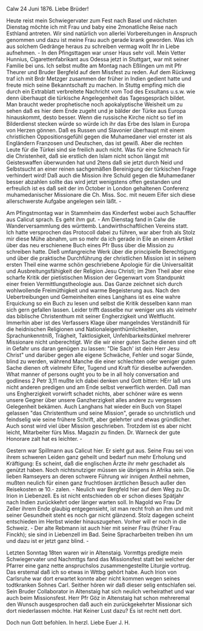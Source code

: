  Calw 24 Juni 1876.
Liebe Brüder!

Heute reist mein Schwiegervater zum Fest nach Basel und nächsten Dienstag möchte ich mit Frau und baby eine 2monatliche Reise nach Esthland antreten. Wir sind natürlich von allerlei Vorbereitungen in Anspruch genommen und dazu ist meine Frau auch gerade krank geworden. Was ich aus solchem Gedränge heraus zu schreiben vermag wollt Ihr in Liebe aufnehmen. - In den Pfingsttagen war unser Haus sehr voll. Mein Vetter Hunnius, Cigarettenfabrikant aus Odessa jetzt in Stuttgart, war mit seiner Familie bei uns. Ich selbst mußte am Montag nach Eßlingen um mit Pfr Theurer und Bruder Bergfeld auf dem Missfest zu reden. Auf dem Rückweg traf ich mit Brdr Metzger zusammen der früher in Indien gedient hatte und freute mich seine Bekanntschaft zu machen. In Stuttg empfing mich die durch ein Extrablatt verbreitete Nachricht vom Tod des Exsultans u.s.w. wie denn überhaupt die türkische Angelegenheit das Tagesgespräch bildet. Man braucht weder prophetische noch apokalyptische Weisheit um zu sehen daß es hier dem Ende zugeht und je bälder der Türke aus Europa hinauskommt, desto besser. Wenn die russische Kirche nicht so tief im Bilderdienst stecken würde so würde ich ihr das Erbe des Islam in Europa von Herzen gönnen. Daß es Russen und Slavonier überhaupt mit einem christlichen Oppositionsgefühl gegen die Muhamedaner viel ernster ist als Engländern Franzosen und Deutschen, das ist gewiß. Aber die rechten Leute für die Türkei sind sie freilich auch nicht. Was für eine Schmach für die Christenheit, daß sie erstlich den Islam nicht schon längst mit Geisteswaffen überwunden hat und 2tens daß sie jetzt durch Neid und Selbstsucht an einer reinen sachgemäßen Bereinigung der türkischen Frage verhindert wird! Daß auch die Mission ihre Schuld gegen die Muhamedaner besser abzahlen sollte das wird jetzt wenigstens offen gestanden und erfreulich ist es daß seit der im October in London gehaltenen Conferenz muhamedanischer Missionare die Ch. Miss. Soc. mit neuem Eifer sich diese allerschwerste Aufgabe angelegen sein läßt. -

Am Pfingstmontag war in Stammheim das Kinderfest wobei auch Schauffler aus Calicut sprach. Es geht ihm gut. - Am Dienstag fand in Calw die Wanderversammlung des württemb. Landwirthschaftlichen Vereins statt. Ich hatte versprochen das Protocoll dabei zu führen, war aber froh als Stolz mir diese Mühe abnahm, um so mehr da ich gerade in Eile an einem Artikel über das neu erschienene Buch eines Pfr Buss über die Mission zu schreiben hatte. Dieß umfangreiche Werk über die principielle Berechtigung und über die praktische Durchführung der christlichen Mission ist in seinem ersten Theil eine warme schön geschriebene Apologie für die Universalität und Ausbreitungsfähigkeit der Religion Jesu Christi; im 2ten Theil aber eine scharfe Kritik der pietistischen Mission der Gegenwart vom Standpunkt einer freien Vermittlungstheologie aus. Das Ganze zeichnet sich durch wohlwollende Freimüthigkeit und warme Begeisterung aus. Nach den Uebertreibungen und Gemeinheiten eines Langhans ist es eine wahre Erquickung so ein Buch zu lesen und selbst die Kritik desselben kann man sich gern gefallen lassen. Leider trifft dasselbe nur weniger uns als vielmehr das biblische Christenthum mit seiner Engherzigkeit und Weltflucht. Immerhin aber ist des Verfassers Klage über mangelndes Verständniß für die heidnischen Religionen und Nationaleigenthümlichkeiten, Sprachunkenntniß, Trägheit, Taktlosigkeit, Unfehlbarkeitsdünkel mehrerer Missionare nicht unberechtigt. Wir die wir einer guten Sache dienen sind oft in Gefahr uns daran genügen zu lassen: "Die Sach' ist dein Herr Jesu Christ" und darüber gegen alle eigene Schwäche, Fehler und sogar Sünde, blind zu werden, während Manche die einer schlechten oder weniger guten Sache dienen oft vielmehr Eifer, Tugend und Kraft für dieselbe aufwenden. What manner of persons ought you to be in all holy conversation and godliness 2 Petr 3,11 mußte ich dabei denken und Gott bitten: HErr laß uns nicht anderen predigen und am Ende selbst verwerflich werden. Daß man uns Engherzigkeit vorwirft schadet nichts, aber schöner wäre es wenn unsere Gegner über unsere Ganzherzigkeit alles andere zu vergessen Gelegenheit bekämen. Auch Langhans hat wieder ein Buch von Stapel gelassen "das Christenthum und seine Mission", gerade so unchristlich und feindselig wie seine frühere Schrift, aber gelehrter und etwas gründlicher. Auch sonst wird viel über Mission geschrieben. Trotzdem ist es aber nicht leicht, Mitarbeiter fürs Miss. Magazin zu finden. Dr. Warneck der gute Honorare zalt hat es leichter. -

Gestern war Spillmann aus Calicut hier. Er sieht gut aus. Seine Frau sei von ihrem schweren Leiden ganz geheilt und bedarf nun mehr Erholung und Kräftigung: Es scheint, daß die englischen Ärzte ihr mehr geschadet als genützt haben. Noch nichtsnutziger müssen sie übrigens in Afrika sein. Die lieben Ramseyers an deren schwere Führung wir innigen Antheil nehmen, mußten neulich für einen ganz fruchtlosen ärztlichen Besuch außer den Reisekosten œ 10.- zalen. - Neulich war Bergfeld hier auf dem Weg zu Dr. Irion in Liebenzell. Es ist nicht entschieden ob er schon dieses Spätjahr nach Indien zurückkehrt oder länger warten soll. In Nagold wo Frau Dr Zeller ihrem Ende glaubig entgegensieht, ist man recht froh an ihm und mit seiner Gesundheit steht es noch gar nicht glänzend. Stolz dagegen scheint entschieden im Herbst wieder hinauszugehen. Vorher will er noch in die Schweiz. - Der alte Rebmann ist auch hier mit seiner Frau (früher Frau Finckh); sie sind in Liebenzell im Bad. Seine Spracharbeiten treiben ihn um und dazu ist er jetzt ganz blind. -

Letzten Sonntag 18ten waren wir in Altenstaig. Vormttgs predigte mein Schwiegervater und Nachmttgs fand das Missionsfest statt bei welcher der Pfarrer eine ganz nette anspruchslos zusammengestellte Liturgie vortrug. Das erstemal daß ich so etwas in Wttbg gehört habe. Auch Irion von Carlsruhe war dort erwartet konnte aber nicht kommen wegen seines todtkranken Sohnes Carl. Seither hören wir daß dieser selig entschlafen sei. Sein Bruder Collaborator in Altenstaig hat sich neulich verheirathet und war auch beim Missionsfest. Herr Pfr Göz in Altenstaig hat schon mehreremal den Wunsch ausgesprochen daß auch ein zurückgekehrter Missionar sich dort niederlassen möchte. Hat Keiner Lust dazu? Es ist recht nett dort.

Doch nun Gott befohlen. In herzl. Liebe Euer
 J. H.

